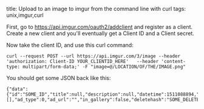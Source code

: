 title: Upload to an image to imgur from the command line with curl
tags: unix,imgur,curl

First, go to https://api.imgur.com/oauth2/addclient and register as a client. Create a new client and you'll eventually get a Client ID and a Client secret.

Now take the client ID, and use this curl command:

```
curl --request POST --url https://api.imgur.com/3/image --header 'authorization: Client-ID YOUR_CLIENTID_HERE'   --header 'content-type: multipart/form-data;' -F "image=@/LOCATION/OF/THE/IMAGE.png"
```

You should get some JSON back like this:

```
{"data":{"id":"SOME_ID","title":null,"description":null,"datetime":1511088894,"type":"image\/png","animated":false,"width":256,"height":256,"size":7541,"views":0,"bandwidth":0,"vote":null,"favorite":false,"nsfw":null,"section":null,"account_url":null,"account_id":0,"is_ad":false,"in_most_viral":false,"has_sound":false,"tags":[],"ad_type":0,"ad_url":"","in_gallery":false,"deletehash":"SOME_DELETE_HASH","name":"","link":"https:\/\/i.imgur.com\/THE_URL.png"},"success":true,"status":200}
```
